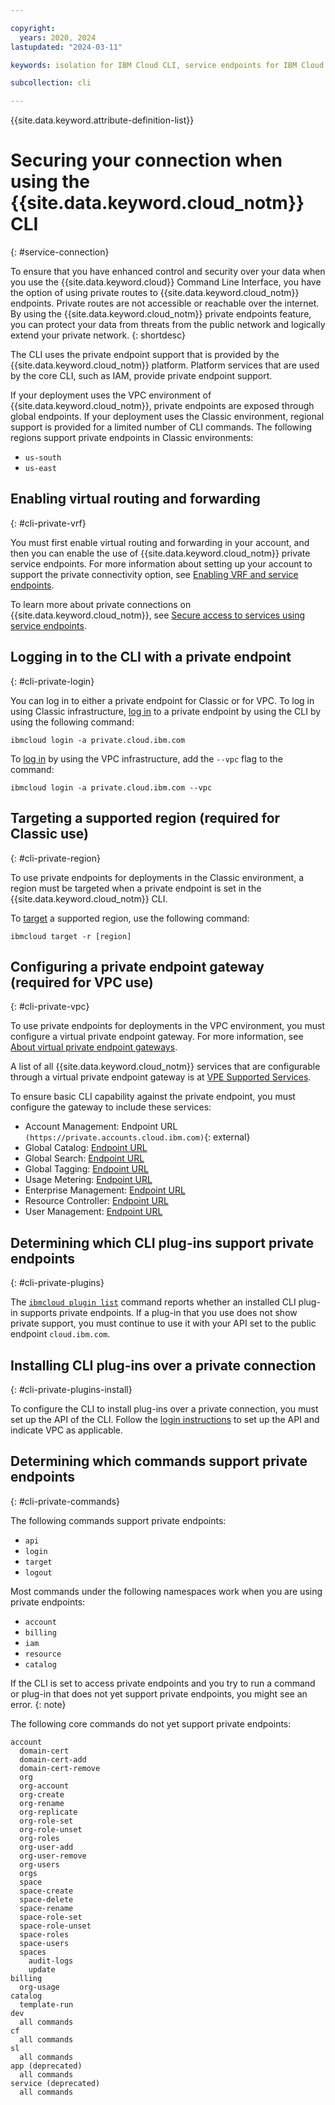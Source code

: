 ```yaml
---

copyright:
  years: 2020, 2024
lastupdated: "2024-03-11"

keywords: isolation for IBM Cloud CLI, service endpoints for IBM Cloud CLI, private network for IBM Cloud CLI, network isolation in IBM Cloud CLI, non-public routes for IBM Cloud CLI, private connection for IBM Cloud CLI, private endpoints, regions that support private endpoints, private service endpoints, cli private endpoints

subcollection: cli

---
```


{{site.data.keyword.attribute-definition-list}}

# Securing your connection when using the {{site.data.keyword.cloud_notm}} CLI
{: #service-connection}

To ensure that you have enhanced control and security over your data when you use the {{site.data.keyword.cloud}} Command Line Interface, you have the option of using private routes to {{site.data.keyword.cloud_notm}} endpoints. Private routes are not accessible or reachable over the internet. By using the {{site.data.keyword.cloud_notm}} private endpoints feature, you can protect your data from threats from the public network and logically extend your private network.
{: shortdesc}

The CLI uses the private endpoint support that is provided by the {{site.data.keyword.cloud_notm}} platform. Platform services that are used by the core CLI, such as IAM, provide private endpoint support.

If your deployment uses the VPC environment of {{site.data.keyword.cloud_notm}}, private endpoints are exposed through global endpoints. If your deployment uses the Classic environment, regional support is provided for a limited number of CLI commands. The following regions support private endpoints in Classic environments:
* `us-south`
* `us-east`

## Enabling virtual routing and forwarding
{: #cli-private-vrf}

You must first enable virtual routing and forwarding in your account, and then you can enable the use of {{site.data.keyword.cloud_notm}} private service endpoints. For more information about setting up your account to support the private connectivity option, see [Enabling VRF and service endpoints](/docs/account?topic=account-vrf-service-endpoint).

To learn more about private connections on {{site.data.keyword.cloud_notm}}, see [Secure access to services using service endpoints](/docs/account?topic=account-service-endpoints-overview).

## Logging in to the CLI with a private endpoint
{: #cli-private-login}

You can log in to either a private endpoint for Classic or for VPC. To log in using Classic infrastructure, [log in](/docs/cli?topic=cli-ibmcloud_cli#ibmcloud_login) to a private endpoint by using the CLI by using the following command:

```text
ibmcloud login -a private.cloud.ibm.com
```

To [log in](/docs/cli?topic=cli-ibmcloud_cli#ibmcloud_login) by using the VPC infrastructure, add the `--vpc` flag to the command:

```text
ibmcloud login -a private.cloud.ibm.com --vpc
```

## Targeting a supported region (required for Classic use)
{: #cli-private-region}

To use private endpoints for deployments in the Classic environment, a region must be targeted when a private endpoint is set in the {{site.data.keyword.cloud_notm}} CLI.

To [target](/docs/cli?topic=cli-ibmcloud_cli#ibmcloud_target) a supported region, use the following command:

```text
ibmcloud target -r [region]
```

## Configuring a private endpoint gateway (required for VPC use)
{: #cli-private-vpc}

To use private endpoints for deployments in the VPC environment, you must configure a virtual private endpoint gateway. For more information, see [About virtual private endpoint gateways](/docs/vpc?topic=vpc-about-vpe).

A list of all {{site.data.keyword.cloud_notm}} services that are configurable through a virtual private endpoint gateway is at [VPE Supported Services](/docs/vpc?topic=vpc-vpe-supported-services).

To ensure basic CLI capability against the private endpoint, you must configure the gateway to include these services:
* Account Management: Endpoint URL `(https://private.accounts.cloud.ibm.com)`{: external}
* Global Catalog: [Endpoint URL](/apidocs/resource-catalog/global-catalog#endpoint-url)
* Global Search: [Endpoint URL](/apidocs/search#endpoint-url)
* Global Tagging: [Endpoint URL](/apidocs/tagging#endpoint-url)
* Usage Metering: [Endpoint URL](/apidocs/usage-metering#endpoint)
* Enterprise Management: [Endpoint URL](/apidocs/enterprise-apis/enterprise#endpoint-urls)
* Resource Controller: [Endpoint URL](/apidocs/resource-controller/resource-controller#endpoint-urls)
* User Management: [Endpoint URL](/apidocs/user-management#endpoint-urls)

## Determining which CLI plug-ins support private endpoints
{: #cli-private-plugins}

The [`ibmcloud plugin list`](/docs/cli?topic=cli-ibmcloud_commands_settings#ibmcloud_plugin_list) command reports whether an installed CLI plug-in supports private endpoints. If a plug-in that you use does not show private support, you must continue to use it with your API set to the public endpoint `cloud.ibm.com`.

## Installing CLI plug-ins over a private connection
{: #cli-private-plugins-install}

To configure the CLI to install plug-ins over a private connection, you must set up the API of the CLI. Follow the [login instructions](#cli-private-login) to set up the API and indicate VPC as applicable.

## Determining which commands support private endpoints
{: #cli-private-commands}

The following commands support private endpoints:
- `api`
- `login`
- `target`
- `logout`

Most commands under the following namespaces work when you are using private endpoints:
- `account`
- `billing`
- `iam`
- `resource`
- `catalog`

If the CLI is set to access private endpoints and you try to run a command or plug-in that does not yet support private endpoints, you might see an error.
{: note}

The following core commands do not yet support private endpoints:

```text
account
  domain-cert
  domain-cert-add
  domain-cert-remove
  org
  org-account
  org-create
  org-rename
  org-replicate
  org-role-set
  org-role-unset
  org-roles
  org-user-add
  org-user-remove
  org-users
  orgs
  space
  space-create
  space-delete
  space-rename
  space-role-set
  space-role-unset
  space-roles
  space-users
  spaces
    audit-logs
    update
billing
  org-usage
catalog
  template-run
dev
  all commands
cf
  all commands
sl
  all commands
app (deprecated)
  all commands
service (deprecated)
  all commands
```
